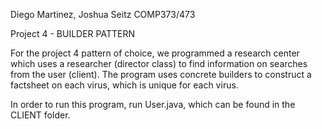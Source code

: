 Diego Martinez, Joshua Seitz
COMP373/473

Project 4 - BUILDER PATTERN

For the project 4 pattern of choice, we programmed a research center which uses a researcher (director class) to find information on searches from the user (client). The program uses concrete builders to construct a factsheet on each virus, which is unique for each virus.

In order to run this program, run User.java, which can be found in the CLIENT folder.
